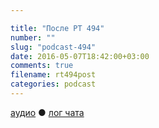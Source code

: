 ```yaml
---

title: "После РТ 494"
number: ""
slug: "podcast-494"
date: 2016-05-07T18:42:00+03:00
comments: true
filename: rt494post
categories: podcast
---
```


[аудио](http://cdn.radio-t.com/rt494post.mp3) ● [лог чата ](http://chat.radio-t.com/logs/radio-t-494.html)
<audio src="http://cdn.radio-t.com/rt494post.mp3" preload="none"></audio>

